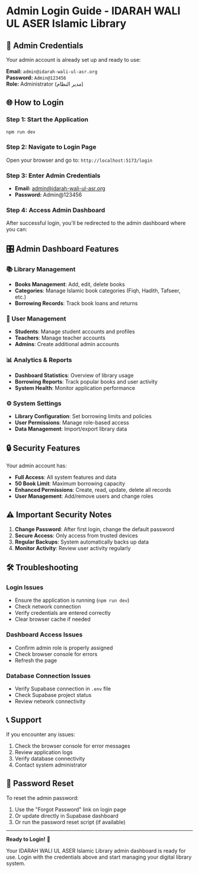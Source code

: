 # Admin Login Guide - IDARAH WALI UL ASER Islamic Library

## 🔐 Admin Credentials

Your admin account is already set up and ready to use:

**Email:** `admin@idarah-wali-ul-asr.org`  
**Password:** `Admin@123456`  
**Role:** Administrator (مدير النظام)

## 🌐 How to Login

### Step 1: Start the Application
```bash
npm run dev
```

### Step 2: Navigate to Login Page
Open your browser and go to: `http://localhost:5173/login`

### Step 3: Enter Admin Credentials
- **Email:** admin@idarah-wali-ul-asr.org
- **Password:** Admin@123456

### Step 4: Access Admin Dashboard
After successful login, you'll be redirected to the admin dashboard where you can:

## 🎛️ Admin Dashboard Features

### 📚 Library Management
- **Books Management**: Add, edit, delete books
- **Categories**: Manage Islamic book categories (Fiqh, Hadith, Tafseer, etc.)
- **Borrowing Records**: Track book loans and returns

### 👥 User Management
- **Students**: Manage student accounts and profiles
- **Teachers**: Manage teacher accounts
- **Admins**: Create additional admin accounts

### 📊 Analytics & Reports
- **Dashboard Statistics**: Overview of library usage
- **Borrowing Reports**: Track popular books and user activity
- **System Health**: Monitor application performance

### ⚙️ System Settings
- **Library Configuration**: Set borrowing limits and policies
- **User Permissions**: Manage role-based access
- **Data Management**: Import/export library data

## 🔒 Security Features

Your admin account has:
- **Full Access**: All system features and data
- **50 Book Limit**: Maximum borrowing capacity
- **Enhanced Permissions**: Create, read, update, delete all records
- **User Management**: Add/remove users and change roles

## ⚠️ Important Security Notes

1. **Change Password**: After first login, change the default password
2. **Secure Access**: Only access from trusted devices
3. **Regular Backups**: System automatically backs up data
4. **Monitor Activity**: Review user activity regularly

## 🛠️ Troubleshooting

### Login Issues
- Ensure the application is running (`npm run dev`)
- Check network connection
- Verify credentials are entered correctly
- Clear browser cache if needed

### Dashboard Access Issues
- Confirm admin role is properly assigned
- Check browser console for errors
- Refresh the page

### Database Connection Issues
- Verify Supabase connection in `.env` file
- Check Supabase project status
- Review network connectivity

## 📞 Support

If you encounter any issues:
1. Check the browser console for error messages
2. Review application logs
3. Verify database connectivity
4. Contact system administrator

## 🔄 Password Reset

To reset the admin password:
1. Use the "Forgot Password" link on login page
2. Or update directly in Supabase dashboard
3. Or run the password reset script (if available)

---

**Ready to Login!** 🚀

Your IDARAH WALI UL ASER Islamic Library admin dashboard is ready for use. Login with the credentials above and start managing your digital library system.
